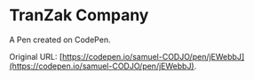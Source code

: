 # TranZak Company 

A Pen created on CodePen.

Original URL: [https://codepen.io/samuel-CODJO/pen/jEWebbJ](https://codepen.io/samuel-CODJO/pen/jEWebbJ).

